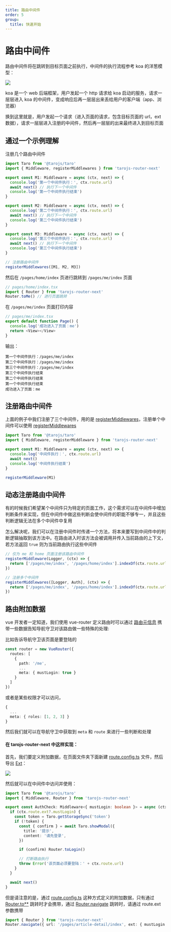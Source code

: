 ```yaml
---
title: 路由中间件
order: 5
group:
  title: 快速开始
---
```


# 路由中间件

路由中间件将在跳转到目标页面之前执行，中间件的执行流程参考 koa 的洋葱模型：

![](/tarojs-router-next/images/koa.png)

koa 是一个 web 后端框架，用户发起一个 http 请求给 koa 启动的服务，请求一层层进入 koa 的中间件，变成响应后再一层层出来丢给用户的客户端（app、浏览器）

换到这里就是，用户发起一个请求（进入页面的请求，包含目标页面的 url，ext 数据），请求一层层进入注册的中间件，然后再一层层的出来最终进入到目标页面

## 通过一个示例理解

注册几个路由中间件

```typescript
import Taro from '@tarojs/taro'
import { Middleware, registerMiddlewares } from 'tarojs-router-next'

export const M1: Middleware = async (ctx, next) => {
  console.log('第一个中间件执行：', ctx.route.url)
  await next() // 执行下一个中间件
  console.log('第一个中间件执行结束')
}

export const M2: Middleware = async (ctx, next) => {
  console.log('第二个中间件执行：', ctx.route.url)
  await next() // 执行下一个中间件
  console.log('第二个中间件执行结束')
}

export const M3: Middleware = async (ctx, next) => {
  console.log('第三个中间件执行：', ctx.route.url)
  await next() // 执行下一个中间件
  console.log('第三个中间件执行结束')
}

// 注册路由中间件
registerMiddlewares([M1, M2, M3])
```

然后在 `/pages/home/index` 页进行跳转到 `/pages/me/index` 页面

```typescript
// pages/home/index.tsx
import { Router } from 'tarojs-router-next'
Router.toMe() // 进行页面跳转
```

在 `/pages/me/index` 页面打印内容

```typescript
// pages/me/index.tsx
export default function Page() {
  console.log('成功进入了页面：me')
  return <View></View>
}
```

输出：

```shell
第一个中间件执行：/pages/me/index
第二个中间件执行：/pages/me/index
第三个中间件执行：/pages/me/index
第三个中间件执行结束
第二个中间件执行结束
第一个中间件执行结束
成功进入了页面：me
```

## 注册路由中间件

上面的例子中我们注册了三个中间件，用的是 [registerMiddlewares](/api/method/register-middlewares)，注册单个中间件可以使用 [registerMiddlewares](/api/method/register-middleware)

```typescript
import Taro from '@tarojs/taro'
import { Middleware, registerMiddleware } from 'tarojs-router-next'

export const M1: Middleware = async (ctx, next) => {
  console.log('中间件执行：', ctx.route.url)
  await next()
  console.log('中间件执行结束')
}

registerMiddleware(M1)
```

## 动态注册路由中间件

有的时候我们希望某个中间件只为特定的页面工作，这个需求可以在中间件中增加判断条件来实现，但在中间件中做这些判断会使中间件的职能不够专一，并且这些判断逻辑无法在多个中间件中复用

怎么解决呢，我们可以在注册中间件时传递一个方法，将本来要写到中间件中的判断逻辑抽取到该方法中。在路由进入时该方法会被调用并传入当前路由的上下文，若方法返回 `true` 则为当前路由执行这些中间件

```typescript
// 仅为 me 和 home 页面注册该路由中间件
registerMiddleware(Logger, (ctx) => {
  return ['/pages/me/index', '/pages/home/index'].indexOf(ctx.route.url) !== -1
})

// 注册多个中间件
registerMiddlewares([Logger, Auth], (ctx) => {
  return ['/pages/me/index', '/pages/home/index'].indexOf(ctx.route.url) !== -1
})
```

## 路由附加数据

vue 开发者一定知道，我们使用 vue-router 定义路由时可以通过 [路由元信息](https://router.vuejs.org/zh/guide/advanced/meta.html) 携带一些数据告知导航守卫对该路由做一些特殊的处理:

比如告诉导航守卫该页面是要登陆的

```typescript
const router = new VueRouter({
  routes: [
    {
      path: '/me',
      ...
      meta: { mustLogin: true }
    }
  ]
})
```

或者是某些权限才可以访问，

```typescript
{
  ...
  meta: { roles: [1, 2, 3] }
}
```

然后我们就可以在导航守卫中获取到 `meta` 和 `route` 来进行一些判断和处理

#### 在 tarojs-router-next 中这样实现：

首先，我们要定义附加数据，在页面文件夹下面新建 [route.config.ts](/guide/quike/route-config) 文件，然后导出 [Ext](/guide/quike/route-config#导出附加数据-ext)：

![](/tarojs-router-next/images/code3.png)

然后就可以在中间件中访问并使用：

```typescript
import Taro from '@tarojs/taro'
import { Middleware, Router } from 'tarojs-router-next'

export const AuthCheck: Middleware<{ mustLogin: boolean }> = async (ctx, next) => {
  if (ctx.route.ext?.mustLogin) {
    const token = Taro.getStorageSync('token')
    if (!token) {
      const { confirm } = await Taro.showModal({
        title: '提示',
        content: '请先登录',
      })

      if (confirm) Router.toLogin()

      // 打断路由执行
      throw Error('该页面必须要登陆：' + ctx.route.url)
    }
  }

  await next()
}
```

但是请注意的是，通过 [route.config.ts](/guide/quike/route-config) 这种方式定义的附加数据，只有通过 [Router.to\*\*](/api/class/router#to-options-) 跳转时才会携带，通过 [Router.navigate](/api/class/router#navigate-route-options-) 跳转时，请通过 route.ext 参数携带

```typescript
import { Router } from 'tarojs-router-next'
Router.navigate({ url: '/pages/article-detail/index', ext: { mustLogin: true } })
```
